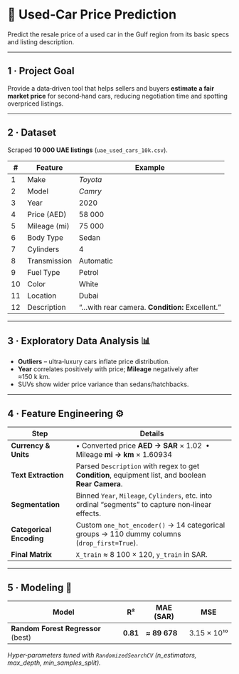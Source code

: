 # 🚗 Used‑Car Price Prediction
Predict the resale price of a used car in the Gulf region from its basic specs and listing description.

---

## 1 · Project Goal  
Provide a data‑driven tool that helps sellers and buyers **estimate a fair market price** for second‑hand cars, reducing negotiation time and spotting overpriced listings.

---

## 2 · Dataset  
Scraped **10 000 UAE listings** (`uae_used_cars_10k.csv`).  

| # | Feature | Example |
|---|---------|---------|
| 1 | Make | *Toyota* |
| 2 | Model | *Camry* |
| 3 | Year | 2020 |
| 4 | Price (AED) | 58 000 |
| 5 | Mileage (mi) | 75 000 |
| 6 | Body Type | Sedan |
| 7 | Cylinders | 4 |
| 8 | Transmission | Automatic |
| 9 | Fuel Type | Petrol |
|10 | Color | White |
|11 | Location | Dubai |
|12 | Description | “…with rear camera. **Condition:** Excellent.” |

---

## 3 · Exploratory Data Analysis 📊
* **Outliers** – ultra‑luxury cars inflate price distribution.  
* **Year** correlates positively with price; **Mileage** negatively after ≈150 k km.  
* SUVs show wider price variance than sedans/hatchbacks.  
---

## 4 · Feature Engineering ⚙️

| Step | Details |
|------|---------|
| **Currency & Units** | • Converted price **AED → SAR** × 1.02 &nbsp;• Mileage **mi → km** × 1.60934 |
| **Text Extraction** | Parsed `Description` with regex to get **Condition**, equipment list, and boolean **Rear Camera**. |
| **Segmentation** | Binned `Year`, `Mileage`, `Cylinders`, etc. into ordinal “segments” to capture non‑linear effects. |
| **Categorical Encoding** | Custom `one_hot_encoder()` → 14 categorical groups → 110 dummy columns (`drop_first=True`). |
| **Final Matrix** | `X_train` ≈ 8 100 × 120, `y_train` in SAR. |

---

## 5 · Modeling 🧠

| Model | R² | MAE (SAR) | MSE |
|-------|----|-----------|-----|
| **Random Forest Regressor** (best) | **0.81** | **≈ 89 678** | 3.15 × 10¹⁰ |


*Hyper‑parameters tuned with `RandomizedSearchCV` (n_estimators, max_depth, min_samples_split).*  
